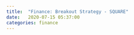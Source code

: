```yaml
---
title:  "Finance: Breakout Strategy - SQUARE"
date:   2020-07-15 05:37:00
categories: finance
---
```

